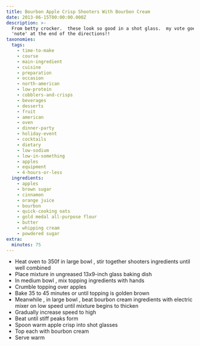 ```yaml
---
title: Bourbon Apple Crisp Shooters With Bourbon Cream
date: 2013-06-15T00:00:00.000Z
description: >-
  From betty crocker.  these look so good in a shot glass.  my vote goes for the
  'note' at the end of the directions!!
taxonomies:
  tags:
    - time-to-make
    - course
    - main-ingredient
    - cuisine
    - preparation
    - occasion
    - north-american
    - low-protein
    - cobblers-and-crisps
    - beverages
    - desserts
    - fruit
    - american
    - oven
    - dinner-party
    - holiday-event
    - cocktails
    - dietary
    - low-sodium
    - low-in-something
    - apples
    - equipment
    - 4-hours-or-less
  ingredients:
    - apples
    - brown sugar
    - cinnamon
    - orange juice
    - bourbon
    - quick-cooking oats
    - gold medal all-purpose flour
    - butter
    - whipping cream
    - powdered sugar
extra:
  minutes: 75
---
```

 - Heat oven to 350f in large bowl , stir together shooters ingredients until well combined
 - Place mixture in ungreased 13x9-inch glass baking dish
 - In medium bowl , mix topping ingredients with hands
 - Crumble topping over apples
 - Bake 35 to 45 minutes or until topping is golden brown
 - Meanwhile , in large bowl , beat bourbon cream ingredients with electric mixer on low speed until mixture begins to thicken
 - Gradually increase speed to high
 - Beat until stiff peaks form
 - Spoon warm apple crisp into shot glasses
 - Top each with bourbon cream
 - Serve warm
